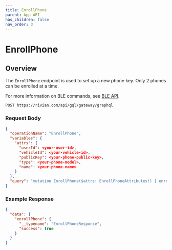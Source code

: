 ```yaml
---
title: EnrollPhone
parent: App API
has_children: false
nav_order: 3
---
```


# EnrollPhone

## Overview

The `EnrollPhone` endpoint is used to set up a new phone key. Only 2 phones can be enrolled at a time.

For more information on BLE commands, see [BLE API](/ble/).

`POST https://rivian.com/api/gql/gateway/graphql`

### Request Body

```json
{
  "operationName": "EnrollPhone",
  "variables": {
    "attrs": {
      "userId": <your-user-id>,
      "vehicleId": <your-vehicle-id>,
      "publicKey": <your-phone-public-key>,
      "type": <your-phone-model>,
      "name": <your-phone-name>
    }
  },
  "query": "mutation EnrollPhone($attrs: EnrollPhoneAttributes!) { enrollPhone(attrs: $attrs) { __typename success } }"
}
```

### Example Response

```json
{
  "data": {
    "enrollPhone": {
      "__typename": "EnrollPhoneResponse",
      "success": true
    }
  }
}
```
